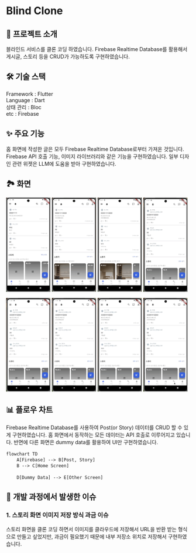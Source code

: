 # Blind Clone

## 📖 프로젝트 소개

블라인드 서비스를 클론 코딩 하였습니다. Firebase Realtime Database를 활용해서 게시글, 스토리 등을 CRUD가 가능하도록 구현하였습니다.

## 🛠 기술 스택

Framework : Flutter <br>
Language : Dart <br>
상태 관리 : Bloc <br>
etc : Firebase <br>

## ✨ 주요 기능

홈 화면에 작성한 글은 모두 Firebase Realtime Database로부터 가져온 것입니다. Firebase API 호출 기능, 이미지 라이브러리와 같은 기능을 구현하였습니다.
일부 디자인 관련 위젯은 LLM에 도움을 받아 구현하였습니다.

## 🏞️ 화면

<p>
  <img src="./images/blind_clone_1.gif" width="24%">
  <img src="./images/blind_clone_2.gif" width="24%">
  <img src="./images/blind_clone_3.gif" width="24%">
  <img src="./images/blind_clone_4.gif" width="24%">
</p>

<p>
  <img src="./images/blind_clone_5.gif" width="24%">
  <img src="./images/blind_clone_6.gif" width="24%">
  <img src="./images/blind_clone_7.gif" width="24%">
  <img src="./images/blind_clone_8.gif" width="24%">
</p>

## 📊 플로우 차트

Firebase Realtime Database를 사용하여 Post(or Story) 데이터를 CRUD 할 수 있게 구현하였습니다. 
홈 화면에서 동작하는 모든 데이터는 API 호출로 이루어지고 있습니다. 반면에 다른 화면은 dummy data를 활용하여 UI만 구현하였습니다.

```mermaid
flowchart TD
    A[Firebase] --> B[Post, Story]
    B --> C[Home Screen]

    D[Dummy Data] --> E[Other Screen]
```

## 👀 개발 과정에서 발생한 이슈

### 1. 스토리 화면 이미지 저장 방식 과금 이슈

스토리 화면을 클론 코딩 하면서 이미지를 클라우드에 저장해서 URL을 반환 받는 형식으로 만들고 싶었지만, 과금이 필요했기 때문에 내부 저장소 위치로 저장해서 구현하였습니다.

